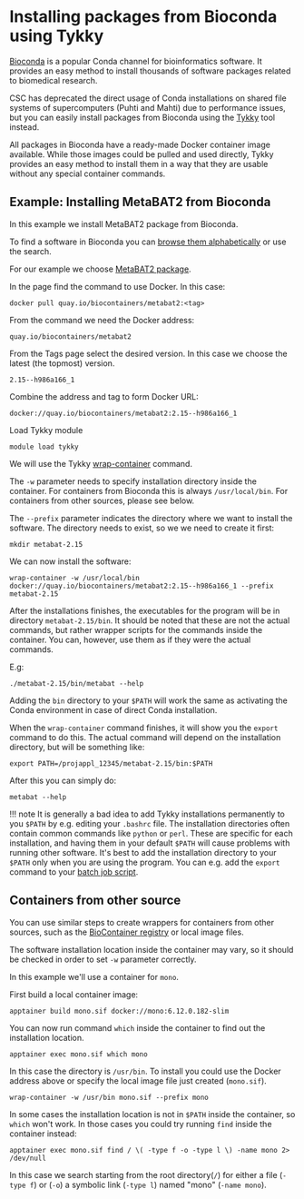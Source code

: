 # Installing packages from Bioconda using Tykky

[Bioconda](https://bioconda.github.io/index.html) is a popular
Conda channel for bioinformatics software. It provides an easy
method to install thousands of software packages related to biomedical
research.

CSC has deprecated the direct usage of Conda installations on shared file systems
of supercomputers (Puhti and Mahti) due to performance
issues, but you can easily install packages from Bioconda using the
[Tykky](../../computing/containers/tykky.md) tool instead.

All packages in Bioconda have a ready-made Docker container image available. While
those images could be pulled and used directly, Tykky provides an easy method to
install them in a way that they are usable without any special container commands.

## Example: Installing MetaBAT2 from Bioconda

In this example we install MetaBAT2 package from Bioconda.

To find a software in Bioconda you can [browse them
alphabetically](https://bioconda.github.io/conda-package_index.html) or use the search.

For our example we choose [MetaBAT2 package](https://bioconda.github.io/recipes/metabat2/README.html).

In the page find the command to use Docker. In this case:

```text
docker pull quay.io/biocontainers/metabat2:<tag>
```

From the command we need the Docker address:

```text
quay.io/biocontainers/metabat2
```

From the Tags page select the desired version. In this case we choose the latest
(the topmost) version.

```text
2.15--h986a166_1
```

Combine the address and tag to form Docker URL:

```text
docker://quay.io/biocontainers/metabat2:2.15--h986a166_1
```

Load Tykky module

```text
module load tykky
```

We will use the Tykky [wrap-container](../../computing/containers/tykky.md#existing-containers) command.

The `-w` parameter needs to specify installation directory inside the container. For containers
from Bioconda this is always `/usr/local/bin`. For containers from other sources, please see below.

The `--prefix` parameter indicates the directory where we want to install the software. The
directory needs to exist, so we we need to create it first:

```text
mkdir metabat-2.15
```

We can now install the software:

```text
wrap-container -w /usr/local/bin docker://quay.io/biocontainers/metabat2:2.15--h986a166_1 --prefix metabat-2.15
```

After the installations finishes, the executables for the program will be in directory
`metabat-2.15/bin`. It should be noted that these are not the actual commands, but rather
wrapper scripts for the commands inside the container. You can, however, use them as if
they were the actual commands.

E.g:

```text
./metabat-2.15/bin/metabat --help
```

Adding the `bin` directory to your `$PATH` will work the same as activating the Conda
environment in case of direct Conda installation.

When the `wrap-container` command finishes, it will show you the `export` command
to do this. The actual command will depend on the installation directory, but will
be something like:

```text
export PATH=/projappl_12345/metabat-2.15/bin:$PATH
```

After this you can simply do:

```text
metabat --help
```

!!! note
    It is generally a bad idea to add Tykky installations permanently to you `$PATH` by e.g.
    editing your `.bashrc` file. The installation directories often contain common commands
    like `python` or `perl`. These are specific for each installation, and having them in your
    default `$PATH` will cause problems with running other software. It's best to add the
    installation directory to your `$PATH` only when you are using the program. You can e.g. add the
    `export` command to your [batch job script](../../computing/running/creating-job-scripts-puhti.md).

## Containers from other source

You can use similar steps to create wrappers for containers from other sources, such as the
[BioContainer registry](https://biocontainers.pro/) or local image files.

The software installation location inside the container may vary, so it should be checked in
order to set `-w` parameter correctly.

In this example we'll use a container for `mono`.

First build a local container image:

```text
apptainer build mono.sif docker://mono:6.12.0.182-slim
```

You can now run command `which` inside the container to find out the installation location.

```text
apptainer exec mono.sif which mono
```

In this case the directory is `/usr/bin`. To install you could use the Docker address above
or specify the local image file just created (`mono.sif`).

```text
wrap-container -w /usr/bin mono.sif --prefix mono
```

In some cases the installation location is not in `$PATH` inside the container, so `which`
won't work. In those cases you could try running `find` inside the container instead:

```text
apptainer exec mono.sif find / \( -type f -o -type l \) -name mono 2> /dev/null
```

In this case we search starting from the root directory(`/`) for either a file (`-type f`)
or (`-o`) a symbolic link (`-type l`) named "mono" (`-name mono`).
